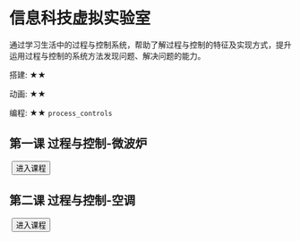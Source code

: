 # 信息科技虚拟实验室
<desc>通过学习生活中的过程与控制系统，帮助了解过程与控制的特征及实现方式，提升运用过程与控制的系统方法发现问题、解决问题的能力。<br/>

搭建: ★★<br/>

动画: ★★<br/>

编程: ★★
</desc>
<code>process_controls</code>


## 第一课 过程与控制-微波炉
<img class="bg_img" src=""/>
<input type="button" to_world_id="1064846" value='进入课程' onclick="ToWorld" class="yellon_button"/>

<notes display="teacher">


</notes>


## 第二课 过程与控制-空调
<img class="bg_img" src=""/>
<input type="button" to_world_id="1075742" value='进入课程' onclick="ToWorld" class="yellon_button"/>

<notes display="teacher">


</notes>

